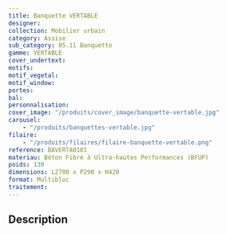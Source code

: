 ```yaml
---
title: Banquette VERTABLE
designer: 
collection: Mobilier urbain
category: Assise
sub_category: 05.11 Banquette
gamme: VERTABLE
cover_undertext:
motifs:
motif_vegetal:
motif_window:
portes:
bal:
personnalisation:
cover_image: "/produits/cover_image/banquette-vertable.jpg"
carousel:
    - "/produits/banquettes-vertable.jpg"
filaire:
    - "/produits/filaires/filaire-banquette-vertable.png"
reference: BAVERTA0101
materiau: Béton Fibré à Ultra-hautes Performances (BFUP)
poids: 130
dimensions: L2700 x P290 x H420
format: Multibloc
traitement:
---
```


## Description
